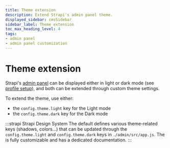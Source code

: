```yaml
---
title: Theme extension
description: Extend Strapi's admin panel theme.
displayed_sidebar: cmsSidebar
sidebar_label: Theme extension
toc_max_heading_level: 4
tags:
- admin panel
- admin panel customization
---
```


# Theme extension

Strapi's [admin panel](/cms/admin-panel-customization) can be displayed either in light or dark mode (see [profile setup](/cms/getting-started/setting-up-admin-panel#setting-up-your-administrator-profile)), and both can be extended through custom theme settings.

To extend the theme, use either:

- the `config.theme.light` key for the Light mode
- the `config.theme.dark` key for the Dark mode

:::strapi Strapi Design System
The default <ExternalLink to="https://github.com/strapi/design-system/tree/main/packages/design-system/src/themes" text="Strapi theme"/> defines various theme-related keys (shadows, colors…) that can be updated through the `config.theme.light` and `config.theme.dark` keys in `./admin/src/app.js`. The <ExternalLink to="https://design-system.strapi.io/" text="Strapi Design System"/> is fully customizable and has a dedicated <ExternalLink to="https://design-system-git-main-strapijs.vercel.app" text="StoryBook"/> documentation.
:::
